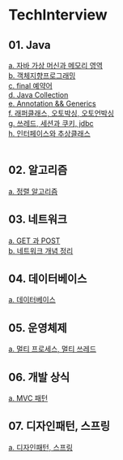 # TechInterview

## 01. Java
[a. 자바 가상 머신과 메모리 영역](https://github.com/hy6219/TechInterview/blob/main/Language/Java/JVM.md)<br/>
[b. 객체지향프로그래밍](https://github.com/hy6219/TechInterview/blob/main/Language/Java/%EA%B0%9D%EC%B2%B4%EC%A7%80%ED%96%A5%20%ED%94%84%EB%A1%9C%EA%B7%B8%EB%9E%98%EB%B0%8D.md)<br/>
[c. final 예약어](https://github.com/hy6219/TechInterview/blob/main/Language/Java/final%EC%98%88%EC%95%BD%EC%96%B4.md)<br/>
[d. Java Collection](https://github.com/hy6219/TechInterview/blob/main/Language/Java/Java%20Collection.md)<br/>
[e. Annotation && Generics](https://github.com/hy6219/TechInterview/blob/main/Language/Java/%EC%96%B4%EB%85%B8%ED%85%8C%EC%9D%B4%EC%85%98%EA%B3%BC%20%EC%A0%9C%EB%84%A4%EB%A6%AD%EC%8A%A4.md)<br/>
[f. 래퍼클래스, 오토박싱, 오토언박싱](https://github.com/hy6219/TechInterview/blob/main/Language/Java/Wrapper%20Class.md)<br/>
[g. 쓰레드, 세션과 쿠키, jdbc](https://github.com/hy6219/TechInterview/blob/main/Language/Java/%EC%93%B0%EB%A0%88%EB%93%9C%2C%20%EC%84%B8%EC%85%98%EA%B3%BC%20%EC%BF%A0%ED%82%A4%2C%20jdbc.md)<br/>
[h. 인터페이스와 추상클래스](https://github.com/hy6219/TechInterview/blob/main/Language/Java/Interface%2CAbstract.md)<br/>
<br/>
## 02. 알고리즘
[a. 정렬 알고리즘](https://github.com/hy6219/TechInterview/blob/main/%EC%95%8C%EA%B3%A0%EB%A6%AC%EC%A6%98/%EC%A0%95%EB%A0%AC%EC%95%8C%EA%B3%A0%EB%A6%AC%EC%A6%98.md)<br/>

## 03. 네트워크

[a. GET 과 POST](https://github.com/hy6219/TechInterview/blob/main/%EB%84%A4%ED%8A%B8%EC%9B%8C%ED%81%AC/GET%EA%B3%BC%20POST.md)<br/>
[b. 네트워크 개념 정리](https://github.com/hy6219/TechInterview/blob/main/%EB%84%A4%ED%8A%B8%EC%9B%8C%ED%81%AC/%EB%84%A4%ED%8A%B8%EC%9B%8C%ED%81%AC%20%EA%B3%B5%EB%B6%80%20Plus.md)<br/>

## 04. 데이터베이스

[a. 데이터베이스](https://github.com/hy6219/TechInterview/blob/main/%EB%8D%B0%EC%9D%B4%ED%84%B0%EB%B2%A0%EC%9D%B4%EC%8A%A4/%EB%8D%B0%EC%9D%B4%ED%84%B0%EB%B2%A0%EC%9D%B4%EC%8A%A4.md)<br/>


## 05. 운영체제

[a. 멀티 프로세스, 멀티 쓰레드](https://github.com/hy6219/TechInterview/blob/main/%EC%9A%B4%EC%98%81%EC%B2%B4%EC%A0%9C/%5BOS%5D%EB%A9%80%ED%8B%B0%ED%94%84%EB%A1%9C%EC%84%B8%EC%8A%A4%2C%EB%A9%80%ED%8B%B0%EC%93%B0%EB%A0%88%EB%93%9C.md)<br/>

## 06. 개발 상식

[a. MVC 패턴](https://github.com/hy6219/TechInterview/blob/main/%EA%B0%9C%EB%B0%9C%EC%83%81%EC%8B%9D/MVC%ED%8C%A8%ED%84%B4.md)<br/>


## 07. 디자인패턴, 스프링

[a. 디자인패턴, 스프링](https://github.com/hy6219/TechInterview/blob/main/%EB%94%94%EC%9E%90%EC%9D%B8%ED%8C%A8%ED%84%B4%2C%EC%8A%A4%ED%94%84%EB%A7%81/%EC%8B%B1%EA%B8%80%ED%86%A4%ED%8C%A8%ED%84%B4%2C%20%EC%8A%A4%ED%94%84%EB%A7%81.md)<br/>

